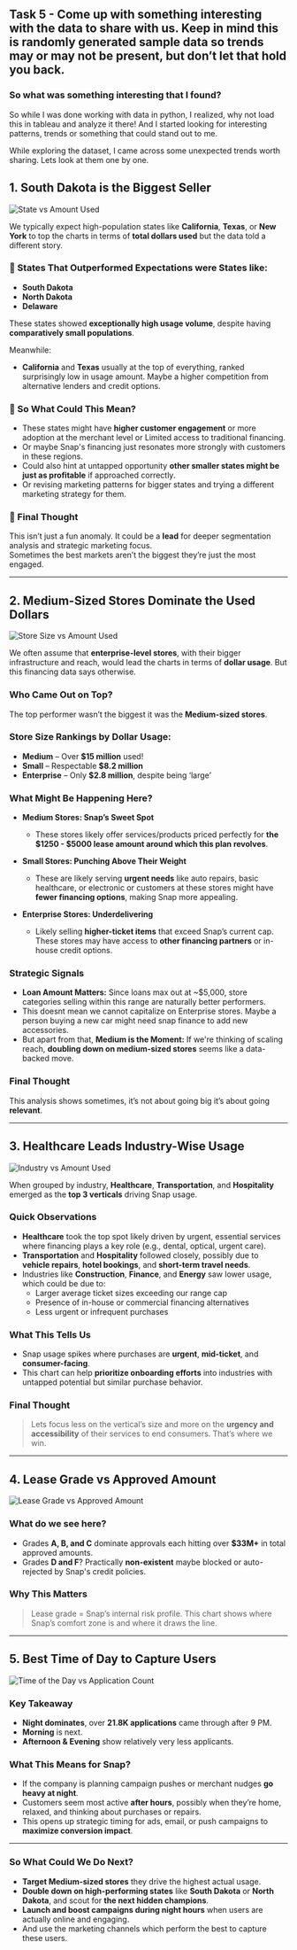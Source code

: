 ## Task 5 - Come up with something interesting with the data to share with us. Keep in mind this is randomly generated sample data so trends may or may not be present, but don’t let that hold you back.

### So what was something interesting that I found?

So while I was done working with data in python, I realized, why not load this in tableau and analyze it there!
And I started looking for interesting patterns, trends or something that could stand out to me. 

While exploring the dataset, I came across some unexpected trends worth sharing. Lets look at them one by one.

## 1. South Dakota is the Biggest Seller

![State vs Amount Used](State_vs_Used_Amount.jpeg)

We typically expect high-population states like **California**, **Texas**, or **New York** to top the charts in terms of **total dollars used**  but the data told a different story.

### 🌟 States That Outperformed Expectations were States like:
- **South Dakota**
- **North Dakota**
- **Delaware**

These states showed **exceptionally high usage volume**, despite having **comparatively small populations**.

Meanwhile:
- **California** and **Texas** usually at the top of everything, ranked surprisingly low in usage amount. Maybe a higher competition from alternative lenders and credit options. 

### 🧐 So What Could This Mean?
- These states might have **higher customer engagement** or more adoption at the merchant level or Limited access to traditional financing.
- Or maybe Snap's financing just resonates more strongly with customers in these regions.
- Could also hint at untapped opportunity **other smaller states might be just as profitable** if approached correctly.
- Or revising marketing patterns for bigger states and trying a different marketing strategy for them.

### 📌 Final Thought
This isn’t just a fun anomaly. It could be a **lead** for deeper segmentation analysis and strategic marketing focus.  
Sometimes the best markets aren’t the biggest they’re just the most engaged.

___

## 2. Medium-Sized Stores Dominate the Used Dollars

![Store Size vs Amount Used](Store_Size_vs_Amount_Used.jpeg)

We often assume that **enterprise-level stores**, with their bigger infrastructure and reach, would lead the charts in terms of **dollar usage**. But this financing data says otherwise.

### Who Came Out on Top?

The top performer wasn’t the biggest it was the **Medium-sized stores**.

### Store Size Rankings by Dollar Usage:
- **Medium** – Over **$15 million** used!
- **Small** – Respectable **$8.2 million**
- **Enterprise** – Only **$2.8 million**, despite being ‘large’

### What Might Be Happening Here?

- **Medium Stores: Snap’s Sweet Spot**
  - These stores likely offer services/products priced perfectly for **the $1250 - $5000 lease amount around which this plan revolves**.

- **Small Stores: Punching Above Their Weight**
  - These are likely serving **urgent needs** like auto repairs, basic healthcare, or electronic or customers at these stores might have **fewer financing options**, making Snap more appealing.

- **Enterprise Stores: Underdelivering**
  - Likely selling **higher-ticket items** that exceed Snap’s current cap. These stores may have access to **other financing partners** or in-house credit options.


### Strategic Signals

- **Loan Amount Matters:** Since loans max out at ~$5,000, store categories selling within this range are naturally better performers.
- This doesnt mean we cannot capitalize on Enterprise stores. Maybe a person buying a new car might need snap finance to add new accessories. 
- But apart from that, **Medium is the Moment:** If we're thinking of scaling reach, **doubling down on medium-sized stores** seems like a data-backed move.

### Final Thought
This analysis shows sometimes, it’s not about going big it’s about going **relevant**.

---

## 3. Healthcare Leads Industry-Wise Usage

![Industry vs Amount Used](Industry_vs_Amount_Used.jpeg)

When grouped by industry, **Healthcare**, **Transportation**, and **Hospitality** emerged as the **top 3 verticals** driving Snap usage.


### Quick Observations

- **Healthcare** took the top spot likely driven by urgent, essential services where financing plays a key role (e.g., dental, optical, urgent care).
- **Transportation** and **Hospitality** followed closely, possibly due to **vehicle repairs**, **hotel bookings**, and **short-term travel needs**.
- Industries like **Construction**, **Finance**, and **Energy** saw lower usage, which could be due to:
  - Larger average ticket sizes exceeding our range cap
  - Presence of in-house or commercial financing alternatives
  - Less urgent or infrequent purchases


### What This Tells Us

- Snap usage spikes where purchases are **urgent**, **mid-ticket**, and **consumer-facing**.
- This chart can help **prioritize onboarding efforts** into industries with untapped potential but similar purchase behavior.


### Final Thought

> Lets focus less on the vertical’s size and more on the **urgency and accessibility** of their services to end consumers. That’s where we win.

---

## 4. Lease Grade vs Approved Amount

![Lease Grade vs Approved Amount](lease_grade_vs_approved_amount.png)

### What do we see here?

- Grades **A, B, and C** dominate approvals each hitting over **$33M+** in total approved amounts.
- Grades **D and F**? Practically **non-existent** maybe blocked or auto-rejected by Snap's credit policies.


### Why This Matters

> Lease grade = Snap’s internal risk profile. This chart shows where Snap’s comfort zone is and where it draws the line.

---
## 5. Best Time of Day to Capture Users

![Time of the Day vs Application Count](time_of_day_applications.jpeg)


### Key Takeaway

- **Night dominates**, over **21.8K applications** came through after 9 PM.
- **Morning** is next.
- **Afternoon & Evening** show relatively very less applicants.


### What This Means for Snap?

- If the company is planning campaign pushes or merchant nudges **go heavy at night**.
- Customers seem most active **after hours**, possibly when they’re home, relaxed, and thinking about purchases or repairs.
- This opens up strategic timing for ads, email, or push campaigns to **maximize conversion impact**.

---

### So What Could We Do Next?

- **Target Medium-sized stores** they drive the highest actual usage.
- **Double down on high-performing states** like **South Dakota** or **North Dakota**, and scout for **the next hidden champions**.
- **Launch and boost campaigns during night hours** when users are actually online and engaging.
- And use the marketing channels which perform the best to capture these users. 






